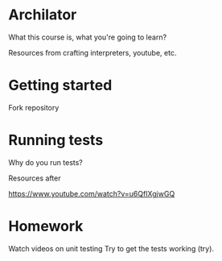 # Archilator

What this course is, what you're going to learn?

Resources from crafting interpreters, youtube, etc.

# Getting started

Fork repository

# Running tests

Why do you run tests?

Resources after

https://www.youtube.com/watch?v=u6QfIXgjwGQ

# Homework

Watch videos on unit testing
Try to get the tests working (try).
